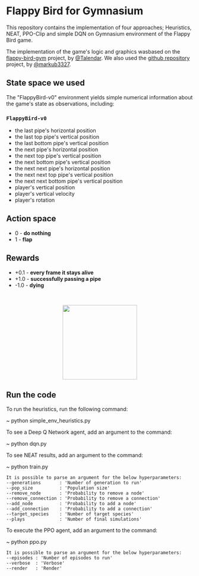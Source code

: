 # Flappy Bird for Gymnasium

This repository contains the implementation of four approaches; Heuristics, NEAT, PPO-Clip and simple DQN on Gymnasium environment of
the Flappy Bird game. 

The implementation of the game's logic and graphics wasbased on the [flappy-bird-gym](https://github.com/Talendar/flappy-bird-gym) project, by
[@Talendar](https://github.com/Talendar). We also used the [github repository](https://github.com/markub3327/flappy-bird-gymnasium) project, by [@markub3327](https://github.com/markub3327).

## State space we used
The "FlappyBird-v0" environment yields simple numerical information about the game's state as observations, including:

### `FlappyBird-v0`
* the last pipe's horizontal position
* the last top pipe's vertical position
* the last bottom pipe's vertical position
* the next pipe's horizontal position
* the next top pipe's vertical position
* the next bottom pipe's vertical position
* the next next pipe's horizontal position
* the next next top pipe's vertical position
* the next next bottom pipe's vertical position
* player's vertical position
* player's vertical velocity
* player's rotation

## Action space

* 0 - **do nothing**
* 1 - **flap**

## Rewards

* +0.1 - **every frame it stays alive**
* +1.0 - **successfully passing a pipe**
* -1.0 - **dying**

<br>

<p align="center">
  <img align="center" 
       src="https://github.com/markub3327/flappy-bird-gymnasium/blob/main/imgs/dqn.gif?raw=true" 
       width="200"/>
</p>
    

## Run the code

To run the heuristics, run the following command:

  ~ python simple_env_heuristics.py
   
To see a Deep Q Network agent, add an argument to the command:

  ~ python dqn.py
   
To see NEAT results, add an argument to the command:

  ~ python train.py
  
    It is possible to parse an argument for the below hyperparameters:
    --generations       : 'Number of generation to run'
    --pop_size          : 'Population size'
    --remove_node       : 'Probability to remove a node'
    --remove_connection : 'Probability to remove a connection'
    --add_node          : 'Probability to add a node'
    --add_connection    : 'Probability to add a connection'
    --target_species    : 'Number of target species'
    --plays             : 'Number of final simulations'
  
To execute the PPO agent, add an argument to the command:

  ~ python ppo.py

    It is possible to parse an argument for the below hyperparameters:
    --episodes : 'Number of episodes to run'
    --verbose  : 'Verbose'
    --render   : 'Render'

